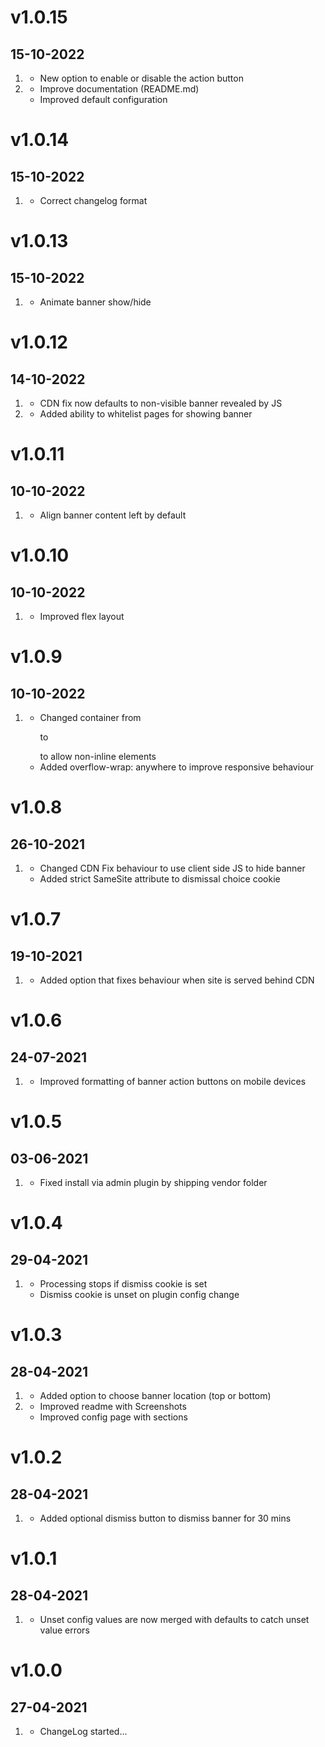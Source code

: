 # v1.0.15
## 15-10-2022

1. [](#new)
    * New option to enable or disable the action button
2. [](#improved)
    * Improve documentation (README.md)
    * Improved default configuration

# v1.0.14
## 15-10-2022

1. [](#bugfix)
    * Correct changelog format

# v1.0.13
## 15-10-2022

1. [](#improved)
    * Animate banner show/hide

# v1.0.12
## 14-10-2022

1. [](#improved)
    * CDN fix now defaults to non-visible banner revealed by JS
2. [](#new)
    * Added ability to whitelist pages for showing banner

# v1.0.11
## 10-10-2022

1. [](#improved)
    * Align banner content left by default

# v1.0.10
## 10-10-2022

1. [](#improved)
    * Improved flex layout

# v1.0.9
## 10-10-2022

1. [](#improved)
    * Changed container from <p> to <div> to allow non-inline elements
    * Added overflow-wrap: anywhere to improve responsive behaviour 

# v1.0.8
## 26-10-2021

1. [](#improved)
    * Changed CDN Fix behaviour to use client side JS to hide banner
    * Added strict SameSite attribute to dismissal choice cookie 

# v1.0.7
## 19-10-2021

1. [](#improved)
    * Added option that fixes behaviour when site is served behind CDN

# v1.0.6
## 24-07-2021

1. [](#improved)
    * Improved formatting of banner action buttons on mobile devices

# v1.0.5
## 03-06-2021

1. [](#bugfix)
    * Fixed install via admin plugin by shipping vendor folder

# v1.0.4
## 29-04-2021

1. [](#improved)
    * Processing stops if dismiss cookie is set
    * Dismiss cookie is unset on plugin config change

# v1.0.3
## 28-04-2021

1. [](#new)
    * Added option to choose banner location (top or bottom)
2. [](#improved)
    * Improved readme with Screenshots
    * Improved config page with sections

# v1.0.2
## 28-04-2021

1. [](#new)
    * Added optional dismiss button to dismiss banner for 30 mins

# v1.0.1
## 28-04-2021

1. [](#improved)
    * Unset config values are now merged with defaults to catch unset value errors

# v1.0.0
##  27-04-2021

1. [](#new)
    * ChangeLog started...
